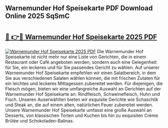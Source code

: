 ## Warnemunder Hof Speisekarte PDF Download Online 2025 SqSmC

# <h2><a href="http://gc61li2.nevu.top/?p=Warnemunder+Hof+Speisekarte">🔗 👉🔴 Warnemunder Hof Speisekarte 2025 PDF</a></h2>

[![Warnemunder Hof Speisekarte 2025 PDF](https://i.imgur.com/dBaPXMq.png)](http://gc61li2.nevu.top/?p=Warnemunder+Hof+Speisekarte)
Die Warnemunder Hof Speisekarte ist nicht mehr nur eine Liste von Gerichten, die in einem Restaurant oder Café angeboten werden, sondern auch eine Gelegenheit für Sie, ein leckeres und für Sie passendes Gericht zu wählen. Auf unserer Warnemunder Hof Speisekarte empfehlen wir einen Salatbereich, in dem Sie aus verschiedenen Salaten wählen können, die mit frischen Zutaten für ein leichtes und leckeres Mittagessen zubereitet werden. Für diejenigen, die Fleisch mögen, bieten wir eine umfangreiche Auswahl an Gerichten auf der Warnemunder Hof Speisekarte an: Rindfleisch, Schweinefleisch, Huhn und Fisch. Unseren Auserwählten bieten wir exquisite Gerichte wie Schaschlik und Steak an, die auf einem alten, natürlichen Feuer zubereitet werden. Unsere Warnemunder Hof Speisekarte umfasst eine große Auswahl an Desserts, von klassischen Torten und Kuchen bis hin zu exquisiten Crème Brûlée und Schokoladen-Balinas.
